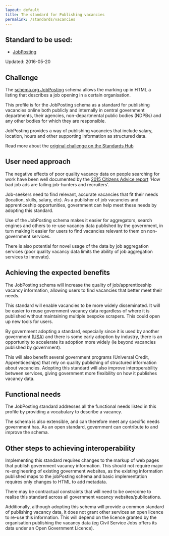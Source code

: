 ```yaml
---
layout: default
title: The standard for Publishing vacancies
permalink: /standards/vacancies
---
```


## Standard to be used:

* [JobPosting](https://schema.org/JobPosting)

Updated: 2016-05-20

## Challenge

The [schema.org JobPosting](https://schema.org/JobPosting) schema allows the marking up in HTML a listing that describes a job opening in a certain organisation.

This profile is for the JobPosting schema as a standard for publishing vacancies online both publicly and internally in central government departments, their agencies, non-departmental public bodies (NDPBs) and any other bodies for which they are responsible.

JobPosting provides a way of publishing vacancies that include salary, location, hours and other supporting information as structured data.

Read more about the [original challenge on the Standards Hub](https://standards.data.gov.uk/challenge/publishing-vacancies-online)

## User need approach

The negative effects of poor quality vacancy data on people searching for work have been well documented by the [2015 Citizens Advice report](https://www.citizensadvice.org.uk/Global/CitizensAdvice/Work%20Publications/Job%20ads%20barometer.pdf) ‘How bad job ads are failing job-hunters and recruiters’.

Job-seekers need to find relevant, accurate vacancies that fit their needs (location, skills, salary, etc). As a publisher of job vacancies and apprenticeship opportunities, government can help meet these needs by adopting this standard.

Use of the JobPosting schema makes it easier for aggregators, search engines and others to re-use vacancy data published by the government, in turn making it easier for users to find vacancies relevant to them on non-government services.

There is also potential for novel usage of the data by job aggregation services (poor quality vacancy data limits the ability of job aggregation services to innovate).

## Achieving the expected benefits

The JobPosting schema will increase the quality of job/apprenticeship vacancy information, allowing users to find vacancies that better meet their needs.

This standard will enable vacancies to be more widely disseminated. It will be easier to reuse government vacancy data regardless of where it is published without maintaining multiple bespoke scrapers. This could open up new tools for users.

By government adopting a standard, especially since it is used by another government ([USA](https://www.whitehouse.gov/blog/2011/11/07/open-innovation-heroes-introducing-veterans-job-bank)) and there is some early adoption by industry, there is an opportunity to accelerate its adoption more widely (ie beyond vacancies published by government).

This will also benefit several government programs (Universal Credit, Apprenticeships) that rely on quality publishing of structured information about vacancies. Adopting this standard will also improve interoperability between services, giving government more flexibility on how it publishes vacancy data.

## Functional needs

The JobPosting standard addresses all the functional needs listed in this profile by providing a vocabulary to describe a vacancy.

The schema is also extensible, and can therefore meet any specific needs government has. As an open standard, government can contribute to and improve the schema.

## Other steps to achieving interoperability

Implementing this standard requires changes to the markup of web pages that publish government vacancy information. This should not require major re-engineering of existing government websites, as the existing information published maps to the jobPosting schema and basic implementation requires only changes to HTML to add metadata.

There may be contractual constraints that will need to be overcome to realise this standard across all government vacancy websites/publications.

Additionally, although adopting this schema will provide a common standard of publishing vacancy data, it does not grant other services an open licence to re-use this information. This will depend on the licence granted by the organisation publishing the vacancy data (eg Civil Service Jobs offers its data under an Open Government Licence).
